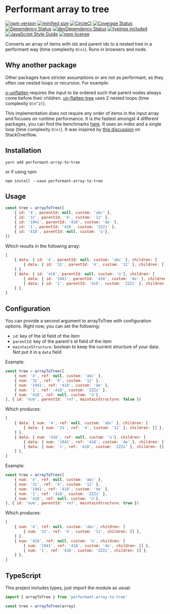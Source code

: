 # Performant array to tree

[![npm version](https://img.shields.io/npm/v/performant-array-to-tree.svg)](https://www.npmjs.com/package/performant-array-to-tree)
[![minified size](https://img.shields.io/badge/minified_size-0.448_kb-brightgreen.svg)](https://github.com/philipstanislaus/performant-array-to-tree/blob/master/build/arrayToTree.min.js)
[![CircleCI](https://circleci.com/gh/philipstanislaus/performant-array-to-tree/tree/master.svg?style=shield&circle-token=01828caf71908b915230609847a12272cc80c54d)](https://circleci.com/gh/philipstanislaus/performant-array-to-tree/tree/master)
[![Coverage Status](https://coveralls.io/repos/github/philipstanislaus/performant-array-to-tree/badge.svg?branch=master)](https://coveralls.io/github/philipstanislaus/performant-array-to-tree?branch=master)
[![Dependency Status](https://david-dm.org/philipstanislaus/performant-array-to-tree.svg)](https://david-dm.org/philipstanislaus/performant-array-to-tree)
[![devDependency Status](https://david-dm.org/philipstanislaus/performant-array-to-tree/dev-status.svg)](https://david-dm.org/philipstanislaus/performant-array-to-tree#info=devDependencies)
[![typings included](https://img.shields.io/badge/typings-included-brightgreen.svg)](#typescript)
[![JavaScript Style Guide](https://img.shields.io/badge/code_style-standard-brightgreen.svg)](https://standardjs.com)
[![npm license](https://img.shields.io/npm/l/performant-array-to-tree.svg)](https://www.npmjs.com/package/performant-array-to-tree)

Converts an array of items with ids and parent ids to a nested tree in a performant way (time complexity `O(n)`). Runs in browsers and node.

## Why another package

Other packages have stricter assumptions or are not as performant, as they often use nested loops or recursion. For example:

[o-unflatten](https://www.npmjs.com/package/o-unflatten) requires the input to be ordered such that parent nodes always come before their children.
[un-flatten-tree](https://www.npmjs.com/package/un-flatten-tree) uses 2 nested loops (time complexity `O(n^2)`).

This implementation does not require any order of items in the input array and focuses on runtime performance. It is the fastest amongst 4 different packages, you can find the benchmarks [here](https://github.com/philipstanislaus/array-to-tree-benchmarks). It uses an index and a single loop (time complexity `O(n)`). It was inspired by [this discussion](http://stackoverflow.com/questions/444296/how-to-efficiently-build-a-tree-from-a-flat-structure) on StackOverflow.

## Installation

`yarn add performant-array-to-tree`

or if using npm

`npm install --save performant-array-to-tree`

## Usage

```js
const tree = arrayToTree([
    { id: '4', parentId: null, custom: 'abc' },
    { id: '31', parentId: '4', custom: '12' },
    { id: '1941', parentId: '418', custom: 'de' },
    { id: '1', parentId: '418', custom: 'ZZZz' },
    { id: '418', parentId: null, custom: 'ü'},
])
```

Which results in the following array:

```js
[
    { data: { id: '4', parentId: null, custom: 'abc' }, children: [
        { data: { id: '31', parentId: '4', custom: '12' }, children: [] },
    ] },
    { data: { id: '418', parentId: null, custom: 'ü'}, children: [
        { data: { id: '1941', parentId: '418', custom: 'de' }, children: [] },
        { data: { id: '1', parentId: '418', custom: 'ZZZz' }, children: [] },
    ] },
]
```

## Configuration

You can provide a second argument to arrayToTree with configuration options. Right now, you can set the following:

- `id`: key of the id field of the item
- `parentId`: key of the parent's id field of the item
- `maintainStructure`: boolean to keep the current structure of your data. Not put it in a `data` field

Example:

```js
const tree = arrayToTree([
    { num: '4', ref: null, custom: 'abc' },
    { num: '31', ref: '4', custom: '12' },
    { num: '1941', ref: '418', custom: 'de' },
    { num: '1', ref: '418', custom: 'ZZZz' },
    { num: '418', ref: null, custom: 'ü'},
], { id: 'num', parentId: 'ref', maintainStructure: false })
```

Which produces:

```js
[
    { data: { num: '4', ref: null, custom: 'abc' }, children: [
        { data: { num: '31', ref: '4', custom: '12' }, children: [] },
    ] },
    { data: { num: '418', ref: null, custom: 'ü'}, children: [
        { data: { num: '1941', ref: '418', custom: 'de' }, children: [] },
        { data: { num: '1', ref: '418', custom: 'ZZZz' }, children: [] },
    ] },
]
```

Example:

```js
const tree = arrayToTree([
    { num: '4', ref: null, custom: 'abc' },
    { num: '31', ref: '4', custom: '12' },
    { num: '1941', ref: '418', custom: 'de' },
    { num: '1', ref: '418', custom: 'ZZZz' },
    { num: '418', ref: null, custom: 'ü'},
], { id: 'num', parentId: 'ref', maintainStructure: true })
```

Which produces:

```js
[
    { num: '4', ref: null, custom: 'abc', children: [
        { num: '31', ref: '4', custom: '12', children: [] },
    ] },
    { num: '418', ref: null, custom: 'ü', children: [
        { num: '1941', ref: '418', custom: 'de', children: [] },
        { num: '1', ref: '418', custom: 'ZZZz', children: [] },
    ] },
]
```

## TypeScript

This project includes types, just import the module as usual:

```ts
import { arrayToTree } from 'performant-array-to-tree'

const tree = arrayToTree(array)
```
